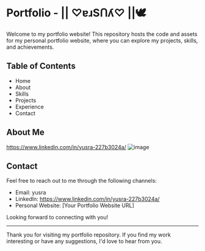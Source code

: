 #  Portfolio - || ♡ɐɹSՈʎ♡ ||🕊

Welcome to my portfolio website!
This repository hosts the code and assets for my personal portfolio website, where you can explore my projects, skills, and achievements.

## Table of Contents

- Home
- About
- Skills
- Projects
- Experience
- Contact

## About Me
https://www.linkedin.com/in/yusra-227b3024a/
![image](https://github.com/yusra05/YUSRA/assets/112852251/763416c5-95fc-4a8a-afc3-9db6bdfdcdd8)


## Contact

Feel free to reach out to me through the following channels:

- Email: yusra
- LinkedIn: https://www.linkedin.com/in/yusra-227b3024a/
- Personal Website: [Your Portfolio Website URL]

Looking forward to connecting with you!

---

Thank you for visiting my portfolio repository. If you find my work interesting or have any suggestions, I'd love to hear from you. 
